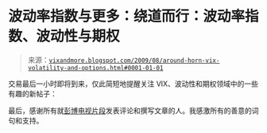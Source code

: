 <!--yml

分类：未分类

日期：2024-05-18 17:34:47

-->

# 波动率指数与更多：绕道而行：波动率指数、波动性与期权

> 来源：[`vixandmore.blogspot.com/2009/08/around-horn-vix-volatility-and-options.html#0001-01-01`](http://vixandmore.blogspot.com/2009/08/around-horn-vix-volatility-and-options.html#0001-01-01)

交易最后一小时即将到来，仅此简短地提醒关注 VIX、波动性和期权领域中的一些有趣的新帖子：

最后，感谢所有就[彭博电视片段](http://vixandmore.blogspot.com/2009/08/bloomberg-tv-tivo-and-spx.html)发表评论和撰写文章的人。我感激所有的善意的词句和支持。

